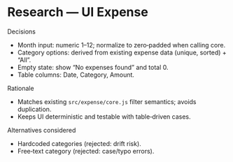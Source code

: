 # Research — UI Expense

Decisions
- Month input: numeric 1–12; normalize to zero‑padded when calling core.
- Category options: derived from existing expense data (unique, sorted) + “All”.
- Empty state: show “No expenses found” and total 0.
- Table columns: Date, Category, Amount.

Rationale
- Matches existing `src/expense/core.js` filter semantics; avoids duplication.
- Keeps UI deterministic and testable with table‑driven cases.

Alternatives considered
- Hardcoded categories (rejected: drift risk).
- Free‑text category (rejected: case/typo errors).
